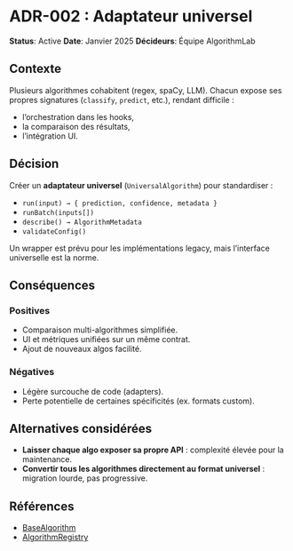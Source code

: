 ﻿
# ADR-002 : Adaptateur universel

**Status**: Active
**Date**: Janvier 2025
**Décideurs**: Équipe AlgorithmLab

## Contexte

Plusieurs algorithmes cohabitent (regex, spaCy, LLM). Chacun expose ses propres signatures (`classify`, `predict`, etc.), rendant difficile :

- l’orchestration dans les hooks,
- la comparaison des résultats,
- l’intégration UI.

## Décision

Créer un **adaptateur universel** (`UniversalAlgorithm`) pour standardiser :

- `run(input) → { prediction, confidence, metadata }`
- `runBatch(inputs[])`
- `describe() → AlgorithmMetadata`
- `validateConfig()`

Un wrapper est prévu pour les implémentations legacy, mais l’interface universelle est la norme.

## Conséquences

### Positives

- Comparaison multi-algorithmes simplifiée.
- UI et métriques unifiées sur un même contrat.
- Ajout de nouveaux algos facilité.

### Négatives

- Légère surcouche de code (adapters).
- Perte potentielle de certaines spécificités (ex. formats custom).

## Alternatives considérées

- **Laisser chaque algo exposer sa propre API** : complexité élevée pour la maintenance.
- **Convertir tous les algorithmes directement au format universel** : migration lourde, pas progressive.

## Références

- [BaseAlgorithm](../04-API-REFERENCE/algorithms/base-algorithm.md)
- [AlgorithmRegistry](../04-API-REFERENCE/algorithms/algorithm-registry.md)
